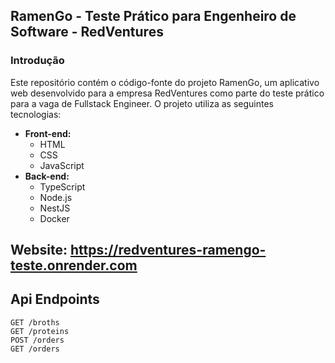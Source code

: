 ## RamenGo - Teste Prático para Engenheiro de Software - RedVentures

### Introdução

Este repositório contém o código-fonte do projeto RamenGo, um aplicativo web desenvolvido para a empresa RedVentures como parte do teste prático para a vaga de Fullstack Engineer. O projeto utiliza as seguintes tecnologias:

* **Front-end:**
    * HTML
    * CSS
    * JavaScript
* **Back-end:**
    * TypeScript
    * Node.js
    * NestJS
    * Docker

## Website: https://redventures-ramengo-teste.onrender.com

## Api Endpoints
```
GET /broths
GET /proteins
POST /orders
GET /orders
```